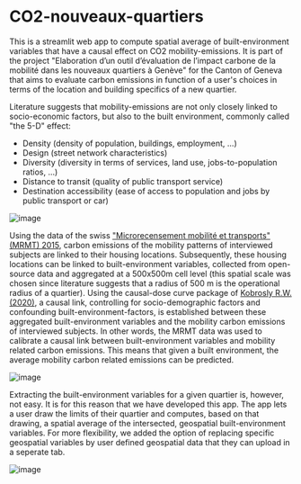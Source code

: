 # CO2-nouveaux-quartiers
This is a streamlit web app to compute spatial average of built-environment variables that have a causal effect on CO2 mobility-emissions.
It is part of the project "Elaboration d’un outil d’évaluation de l’impact carbone de la mobilité dans les nouveaux quartiers à Genève" for the Canton of Geneva that aims to evaluate carbon emissions in function of a user's choices in terms of the location and building specifics of a new quartier. 


Literature suggests that mobility-emissions are not only closely linked to socio-economic factors, but also to the built environment, commonly called "the 5-D" effect:
* Density (density of population, buildings, employment, ...)
* Design (street network characteristics)
* Diversity (diversity in terms of services, land use, jobs-to-population ratios, ...)
* Distance to transit (quality of public transport service)
* Destination accessibility (ease of access to population and jobs by public transport or car)

![image](https://github.com/Fien6-t/CO2-nouveaux-quartiers/assets/152168560/3058401e-a797-4f00-a6df-41fffc8a14f4)


Using the data of the swiss ["Microrecensement mobilité et transports" (MRMT) 2015](https://www.bfs.admin.ch/bfs/fr/home/statistiques/mobilite-transports/enquetes/mzmv.html), carbon emissions of the mobility patterns of interviewed subjects are linked to their housing locations. Subsequently, these housing locations can be linked to built-environment variables, collected from open-source data and aggregated at a 500x500m cell level (this spatial scale was chosen since literature suggests that a radius of 500 m is the operational radius of a quartier). Using the causal-dose curve package of [Kobrosly R.W. (2020)](https://causal-curve.readthedocs.io/en/latest/), a causal link, controlling for socio-demographic factors and confounding built-environment-factors, is established between these aggregated built-environment variables and the mobility carbon emissions of interviewed subjects. In other words, the MRMT data was used to calibrate a causal link between built-environment variables and mobility related carbon emissions. This means that given a built environment, the average mobility carbon related emissions can be predicted.

![image](https://github.com/Fien6-t/CO2-nouveaux-quartiers/assets/152168560/0e332276-6596-46ba-9c27-99fa77073714)


Extracting the built-environment variables for a given quartier is, however, not easy. It is for this reason that we have developed this app.
The app lets a user draw the limits of their quartier and computes, based on that drawing, a spatial average of the intersected, geospatial built-environment variables. For more flexibility, we added the option of replacing specific geospatial variables by user defined geospatial data that they can upload in a seperate tab.

![image](https://github.com/Fien6-t/CO2-nouveaux-quartiers/assets/152168560/9b47f7d9-f933-498e-8ebd-d05bc9702ebf)

